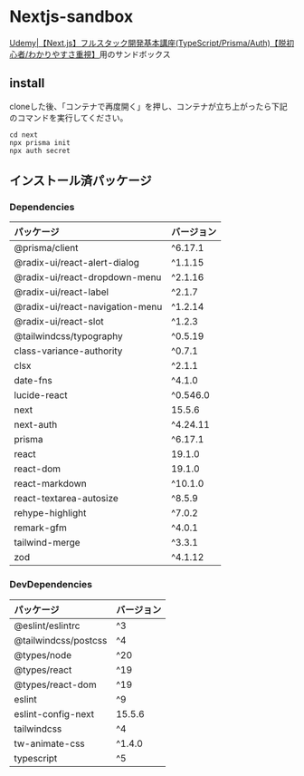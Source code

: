 # Nextjs-sandbox
[Udemy|【Next.js】フルスタック開発基本講座(TypeScript/Prisma/Auth)【脱初心者/わかりやすさ重視】](https://kyoceracs.udemy.com/course/nextjs-basic/learn/lecture/47387611)用のサンドボックス

## install
cloneした後、「コンテナで再度開く」を押し、コンテナが立ち上がったら下記のコマンドを実行してください。
```
cd next
npx prisma init
npx auth secret
```

## インストール済パッケージ
### Dependencies

| パッケージ | バージョン |
| :--- | :--- |
| @prisma/client | ^6.17.1 |
| @radix-ui/react-alert-dialog | ^1.1.15 |
| @radix-ui/react-dropdown-menu | ^2.1.16 |
| @radix-ui/react-label | ^2.1.7 |
| @radix-ui/react-navigation-menu | ^1.2.14 |
| @radix-ui/react-slot | ^1.2.3 |
| @tailwindcss/typography | ^0.5.19 |
| class-variance-authority | ^0.7.1 |
| clsx | ^2.1.1 |
| date-fns | ^4.1.0 |
| lucide-react | ^0.546.0 |
| next | 15.5.6 |
| next-auth | ^4.24.11 |
| prisma | ^6.17.1 |
| react | 19.1.0 |
| react-dom | 19.1.0 |
| react-markdown | ^10.1.0 |
| react-textarea-autosize | ^8.5.9 |
| rehype-highlight | ^7.0.2 |
| remark-gfm | ^4.0.1 |
| tailwind-merge | ^3.3.1 |
| zod | ^4.1.12 |

### DevDependencies

| パッケージ | バージョン |
| :--- | :--- |
| @eslint/eslintrc | ^3 |
| @tailwindcss/postcss | ^4 |
| @types/node | ^20 |
| @types/react | ^19 |
| @types/react-dom | ^19 |
| eslint | ^9 |
| eslint-config-next | 15.5.6 |
| tailwindcss | ^4 |
| tw-animate-css | ^1.4.0 |
| typescript | ^5 |
